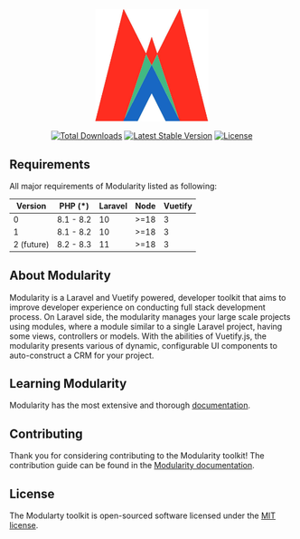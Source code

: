 <p align="center"><a href="https://unusualify.com/modularity" target="_blank"><img src="./modularity.png" width="200" alt="Modulariy Logo"></a></p>

<p align="center">
<a href="https://packagist.org/packages/unusualify/modularity"><img src="https://img.shields.io/packagist/dt/unusualify/modularity" alt="Total Downloads"></a>
<a href="https://packagist.org/packages/unusualify/modularity"><img src="https://img.shields.io/packagist/v/unusualify/modularity" alt="Latest Stable Version"></a>
<a href="https://packagist.org/packages/unusualify/modularity"><img src="https://img.shields.io/packagist/l/unusualify/modularity" alt="License"></a>
</p>

## Requirements

All major requirements of Modularity listed as following: 

<div class="overflow-auto">

| Version    | PHP (*)   | Laravel | Node | Vuetify |
| ---        | ---       | ---     | ---  | ---     |
| 0          | 8.1 - 8.2 | 10      | >=18 | 3       |
| 1          | 8.1 - 8.2 | 10      | >=18 | 3       |
| 2 (future) | 8.2 - 8.3 | 11      | >=18 | 3       |

</div>


## About Modularity

Modularity is a Laravel and Vuetify powered, developer toolkit that aims to improve developer experience on conducting full stack development process. On Laravel side, the modularity manages your large scale projects using modules, where a module similar to a single Laravel project, having some views, controllers or models. With the abilities of Vuetify.js, the modularity presents various of dynamic, configurable UI components to auto-construct a CRM for your project.

<!-- Modularity takes the pain out of development by easing common tasks used in many web projects, such as:

- [Simple, fast routing engine](https://unusualify.com/modularity/docs/routing).
- [Powerful dependency injection container](https://unusualify.com/modularity/docs/container).
- Multiple back-ends for [session](https://unusualify.com/modularity/docs/session) and [cache](https://unusualify.com/modularity/docs/cache) storage.
- Expressive, intuitive [database ORM](https://unusualify.com/modularity/docs/eloquent).
- Database agnostic [schema migrations](https://unusualify.com/modularity/docs/migrations).
- [Robust background job processing](https://unusualify.com/modularity/docs/queues).
- [Real-time event broadcasting](https://unusualify.com/modularity/docs/broadcasting). -->

## Learning Modularity

Modularity has the most extensive and thorough [documentation](https://unusualify.com/modularity).

## Contributing

Thank you for considering contributing to the Modularity toolkit! The contribution guide can be found in the [Modularity documentation](https://unusualify.com/modularity/contributions).

<!-- ## Code of Conduct

In order to ensure that the Laravel community is welcoming to all, please review and abide by the [Code of Conduct](https://laravel.com/docs/contributions#code-of-conduct). -->

<!-- ## Security Vulnerabilities

If you discover a security vulnerability within Laravel, please send an e-mail to Taylor Otwell via [taylor@laravel.com](mailto:taylor@laravel.com). All security vulnerabilities will be promptly addressed. -->

## License

The Modularty toolkit is open-sourced software licensed under the [MIT license](https://opensource.org/licenses/MIT).
